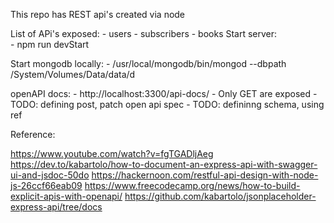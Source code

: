 This repo has REST api's created via node

List of APi's exposed:
    - users
    - subscribers
    - books
Start server:  
    - npm run devStart


Start mongodb locally:
    - /usr/local/mongodb/bin/mongod --dbpath /System/Volumes/Data/data/d

openAPI docs:
    - http://localhost:3300/api-docs/
    - Only GET are exposed
        - TODO: defining post, patch open api spec
        - TODO: defininng schema, using ref

Reference:

https://www.youtube.com/watch?v=fgTGADljAeg
https://dev.to/kabartolo/how-to-document-an-express-api-with-swagger-ui-and-jsdoc-50do
https://hackernoon.com/restful-api-design-with-node-js-26ccf66eab09
https://www.freecodecamp.org/news/how-to-build-explicit-apis-with-openapi/
https://github.com/kabartolo/jsonplaceholder-express-api/tree/docs
